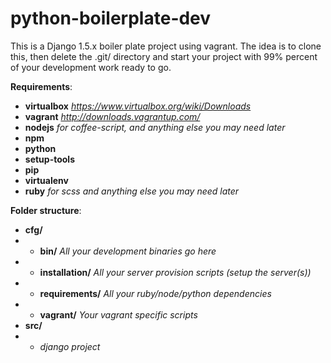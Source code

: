 python-boilerplate-dev
===

This is a Django 1.5.x boiler plate project using vagrant. The idea is to clone this, then delete the .git/ directory and start your project with 99% percent of your development work ready to go.

**Requirements**:
* **virtualbox** *https://www.virtualbox.org/wiki/Downloads*
 * **vagrant** *http://downloads.vagrantup.com/*
* **nodejs** *for coffee-script, and anything else you may need later*
 * **npm**
* **python**
 * **setup-tools**
 * **pip**
 * **virtualenv**
* **ruby** *for scss and anything else you may need later*

**Folder structure**:
* **cfg/**
 * - **bin/** *All your development binaries go here*
 * - **installation/** *All your server provision scripts (setup the server(s))*
 * - **requirements/** *All your ruby/node/python dependencies*
 * - **vagrant/** *Your vagrant specific scripts*
* **src/**
 * - *django project*


